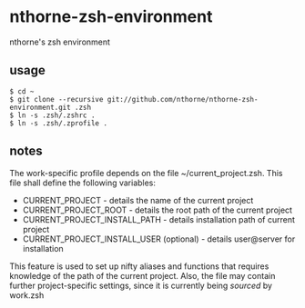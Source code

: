 nthorne-zsh-environment
=======================

nthorne's zsh environment

usage
-----
    $ cd ~
    $ git clone --recursive git://github.com/nthorne/nthorne-zsh-environment.git .zsh
    $ ln -s .zsh/.zshrc .
    $ ln -s .zsh/.zprofile .

notes
-----

The work-specific profile depends on the file ~/current\_project.zsh. This
file shall define the following variables:
  * CURRENT\_PROJECT - details the name of the current project
  * CURRENT\_PROJECT\_ROOT - details the root path of the current project
  * CURRENT\_PROJECT\_INSTALL\_PATH - details installation path of current project
  * CURRENT\_PROJECT\_INSTALL\_USER (optional) - details user@server for installation

This feature is used to set up nifty aliases and functions that requires
knowledge of the path of the current project. Also, the file may contain further
project-specific settings, since it is currently being _sourced_ by work.zsh
